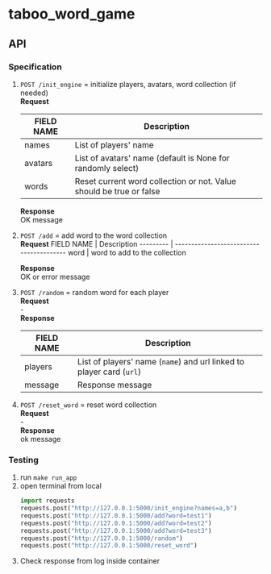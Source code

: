 # taboo_word_game

## API
### Specification
1. `POST /init_engine` = initialize players, avatars, word collection (if needed) \
    **Request**

    FIELD NAME | Description
    ---------  | ----------------------------------------
    names      | List of players' name
    avatars    | List of avatars' name (default is None for randomly select)
    words      | Reset current word collection or not. Value should be true or false

    **Response**\
    OK message
2. `POST /add` = add word to the word collection\
    **Request**
    FIELD NAME | Description
    ---------  | ----------------------------------------
    word       | word to add to the collection

    **Response**\
    OK or error message
3. `POST /random` = random word for each player \
    **Request**\
        -\
    **Response**
    
    FIELD NAME | Description
    ---------  | ----------------------------------------
    players    | List of players' name (`name`) and url linked to player card (`url`)
    message    | Response message
3. `POST /reset_word` = reset word collection \
    **Request**\
        -\
    **Response**\
    ok message

### Testing
1. run `make run_app`
2. open terminal from local
    ```python
    import requests
    requests.post("http://127.0.0.1:5000/init_engine?names=a,b")
    requests.post("http://127.0.0.1:5000/add?word=test1")
    requests.post("http://127.0.0.1:5000/add?word=test2")
    requests.post("http://127.0.0.1:5000/add?word=test3")
    requests.post("http://127.0.0.1:5000/random")
    requests.post("http://127.0.0.1:5000/reset_word")
    ```
3. Check response from log inside container